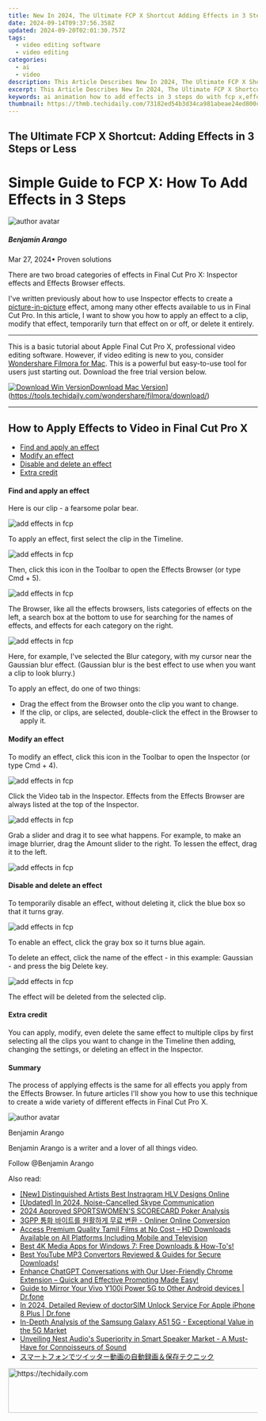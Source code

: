 ```yaml
---
title: New In 2024, The Ultimate FCP X Shortcut Adding Effects in 3 Steps or Less
date: 2024-09-14T09:37:56.358Z
updated: 2024-09-20T02:01:30.757Z
tags: 
  - video editing software
  - video editing
categories: 
  - ai
  - video
description: This Article Describes New In 2024, The Ultimate FCP X Shortcut Adding Effects in 3 Steps or Less
excerpt: This Article Describes New In 2024, The Ultimate FCP X Shortcut Adding Effects in 3 Steps or Less
keywords: ai animation how to add effects in 3 steps do with fcp x,effortless video editing how to add effects in fcp x 3 simple steps,effortless video editing how to add effects in fcp x in 3 steps,take your videos to the next level adding effects in fcp x 3 steps,the ultimate fcp x shortcut adding effects in 3 steps or less,the ultimate fcp x shortcut adding effects in 3 simple steps,ai animation unlock fcp xs power adding effects in just 3 steps
thumbnail: https://thmb.techidaily.com/73182ed54b3d34ca981abeae24ed800ccc098d1b157cf1a2528e89d05cbc2979.jpg
---
```


## The Ultimate FCP X Shortcut: Adding Effects in 3 Steps or Less

# Simple Guide to FCP X: How To Add Effects in 3 Steps

![author avatar](https://images.wondershare.com/filmora/article-images/benjamin-arango-author.jpg)

##### Benjamin Arango

 Mar 27, 2024• Proven solutions

There are two broad categories of effects in Final Cut Pro X: Inspector effects and Effects Browser effects.

I've written previously about how to use Inspector effects to create a [picture-in-picture](https://tools.techidaily.com/wondershare/filmora/download/) effect, among many other effects available to us in Final Cut Pro. In this article, I want to show you how to apply an effect to a clip, modify that effect, temporarily turn that effect on or off, or delete it entirely.

---

This is a basic tutorial about Apple Final Cut Pro X, professional video editing software. However, if video editing is new to you, consider [Wondershare Filmora for Mac](https://tools.techidaily.com/wondershare/filmora/download/). This is a powerful but easy-to-use tool for users just starting out. Download the free trial version below.

[![Download Win Version](https://images.wondershare.com/filmora/guide/download-btn-win.jpg)](https://tools.techidaily.com/wondershare/filmora/download/)[Download Mac Version](https://images.wondershare.com/filmora/guide/download-btn-mac.jpg)](https://tools.techidaily.com/wondershare/filmora/download/)

---

## How to Apply Effects to Video in Final Cut Pro X

* [Find and apply an effect](#part1)
* [Modify an effect](#part2)
* [Disable and delete an effect](#part3)
* [Extra credit](#part4)

#### Find and apply an effect

Here is our clip - a fearsome polar bear.

![add effects in fcp](https://images.wondershare.com/images/multimedia/video-editor/efx001.jpg "add effects in fcp")

To apply an effect, first select the clip in the Timeline.

![add effects in fcp](https://images.wondershare.com/images/multimedia/video-editor/efx002.jpg "add effects in fcp")

Then, click this icon in the Toolbar to open the Effects Browser (or type Cmd + 5).

![add effects in fcp](https://images.wondershare.com/images/multimedia/video-editor/efx003.jpg "add effects in fcp")

The Browser, like all the effects browsers, lists categories of effects on the left, a search box at the bottom to use for searching for the names of effects, and effects for each category on the right.

![add effects in fcp](https://images.wondershare.com/images/multimedia/video-editor/efx004.jpg "add effects in fcp")

Here, for example, I've selected the Blur category, with my cursor near the Gaussian blur effect. (Gaussian blur is the best effect to use when you want a clip to look blurry.)

To apply an effect, do one of two things:

* Drag the effect from the Browser onto the clip you want to change.
* If the clip, or clips, are selected, double-click the effect in the Browser to apply it.

#### Modify an effect

To modify an effect, click this icon in the Toolbar to open the Inspector (or type Cmd + 4).

![add effects in fcp](https://images.wondershare.com/images/multimedia/video-editor/efx005.jpg "add effects in fcp")

Click the Video tab in the Inspector. Effects from the Effects Browser are always listed at the top of the Inspector.

![add effects in fcp](https://images.wondershare.com/images/multimedia/video-editor/efx006.jpg "add effects in fcp")

Grab a slider and drag it to see what happens. For example, to make an image blurrier, drag the Amount slider to the right. To lessen the effect, drag it to the left.

![add effects in fcp](https://images.wondershare.com/images/multimedia/video-editor/efx007.jpg "add effects in fcp")

#### Disable and delete an effect

To temporarily disable an effect, without deleting it, click the blue box so that it turns gray.

![add effects in fcp](https://images.wondershare.com/images/multimedia/video-editor/efx008.jpg "add effects in fcp")

To enable an effect, click the gray box so it turns blue again.

To delete an effect, click the name of the effect - in this example: Gaussian - and press the big Delete key.

![add effects in fcp](https://images.wondershare.com/images/multimedia/video-editor/efx009.jpg "add effects in fcp")

The effect will be deleted from the selected clip.

#### Extra credit

You can apply, modify, even delete the same effect to multiple clips by first selecting all the clips you want to change in the Timeline then adding, changing the settings, or deleting an effect in the Inspector.

#### Summary

The process of applying effects is the same for all effects you apply from the Effects Browser. In future articles I'll show you how to use this technique to create a wide variety of different effects in Final Cut Pro X.

![author avatar](https://images.wondershare.com/filmora/article-images/benjamin-arango-author.jpg)

Benjamin Arango

Benjamin Arango is a writer and a lover of all things video.

Follow @Benjamin Arango

<ins class="adsbygoogle"
      style="display:block"
      data-ad-client="ca-pub-7571918770474297"
      data-ad-slot="8358498916"
      data-ad-format="auto"
      data-full-width-responsive="true"></ins>

<span class="atpl-alsoreadstyle">Also read:</span>
<div><ul>
<li><a href="https://instagram-videos.techidaily.com/new-distinguished-artists-best-instragram-hlv-designs-online/"><u>[New] Distinguished Artists Best Instragram HLV Designs Online</u></a></li>
<li><a href="https://desktop-recording.techidaily.com/updated-in-2024-noise-cancelled-skype-communication/"><u>[Updated] In 2024, Noise-Cancelled Skype Communication</u></a></li>
<li><a href="https://extra-skills.techidaily.com/2024-approved-sportswomens-scorecard-poker-analysis/"><u>2024 Approved SPORTSWOMEN'S SCORECARD Poker Analysis</u></a></li>
<li><a href="https://fox-access.techidaily.com/3gpp-onliner-online-conversion/"><u>3GPP 통화 바이트를 원활하게 무료 변환 - Onliner Online Conversion</u></a></li>
<li><a href="https://smart-video-creator.techidaily.com/access-premium-quality-tamil-films-at-no-cost-hd-downloads-available-on-all-platforms-including-mobile-and-television/"><u>Access Premium Quality Tamil Films at No Cost – HD Downloads Available on All Platforms Including Mobile and Television</u></a></li>
<li><a href="https://smart-video-creator.techidaily.com/best-4k-media-apps-for-windows-7-free-downloads-and-how-tos/"><u>Best 4K Media Apps for Windows 7: Free Downloads & How-To's!</u></a></li>
<li><a href="https://smart-video-creator.techidaily.com/best-youtube-mp3-convertors-reviewed-and-guides-for-secure-downloads/"><u>Best YouTube MP3 Convertors Reviewed & Guides for Secure Downloads!</u></a></li>
<li><a href="https://tech-hub.techidaily.com/enhance-chatgpt-conversations-with-our-user-friendly-chrome-extension-quick-and-effective-prompting-made-easy/"><u>Enhance ChatGPT Conversations with Our User-Friendly Chrome Extension – Quick and Effective Prompting Made Easy!</u></a></li>
<li><a href="https://screen-mirror.techidaily.com/guide-to-mirror-your-vivo-y100i-power-5g-to-other-android-devices-drfone-by-drfone-android/"><u>Guide to Mirror Your Vivo Y100i Power 5G to Other Android devices | Dr.fone</u></a></li>
<li><a href="https://iphone-unlock.techidaily.com/in-2024-detailed-review-of-doctorsim-unlock-service-for-apple-iphone-8-plus-drfone-by-drfone-ios/"><u>In 2024, Detailed Review of doctorSIM Unlock Service For Apple iPhone 8 Plus | Dr.fone</u></a></li>
<li><a href="https://buynow-info.techidaily.com/in-depth-analysis-of-the-samsung-galaxy-a51-5g-exceptional-value-in-the-5g-market/"><u>In-Depth Analysis of the Samsung Galaxy A51 5G - Exceptional Value in the 5G Market</u></a></li>
<li><a href="https://buynow-reviews.techidaily.com/unveiling-nest-audios-superiority-in-smart-speaker-market-a-must-have-for-connoisseurs-of-sound/"><u>Unveiling Nest Audio's Superiority in Smart Speaker Market - A Must-Have for Connoisseurs of Sound</u></a></li>
<li><a href="https://smart-video-creator.techidaily.com/44k544oe44o844oi44ov44kp44oz44gn44oe44kk44od44k44o85yuv55s744gu6ieq5yuv6yyy55s777yg5lplusd5a2y44og44kv44ol44od44kv/"><u>スマートフォンでツイッター動画の自動録画＆保存テクニック</u></a></li>
</ul></div>

<!-- affiliate ads begin -->
<a href="https://appsumo.8odi.net/c/5597632/2151884/7443" target="_top" id="2151884">
  <img src="//a.impactradius-go.com/display-ad/7443-2151884" border="0" alt="https://techidaily.com" width="728" height="90"/>
</a>
<img height="0" width="0" src="https://appsumo.8odi.net/i/5597632/2151884/7443" style="position:absolute;visibility:hidden;" border="0" />
<!-- affiliate ads end -->

